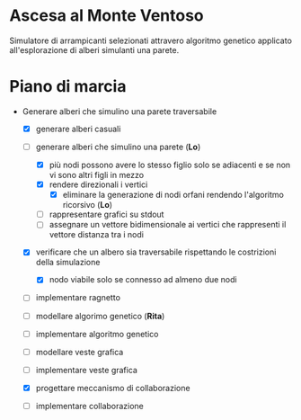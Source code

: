 # Ascesa al Monte Ventoso

Simulatore di arrampicanti selezionati attravero algoritmo genetico applicato 
all'esplorazione di alberi simulanti una parete. 

# Piano di marcia

- Generare alberi che simulino una parete traversabile
    - [x] generare alberi casuali
    - [ ] generare alberi che simulino una parete (**Lo**)
        - [x] più nodi possono avere lo stesso figlio solo se adiacenti 
          e se non vi sono altri figli in mezzo
        - [x] rendere direzionali i vertici 
            - [x] eliminare la generazione di nodi orfani rendendo l'algoritmo 
              ricorsivo (**Lo**)
        - [ ] rappresentare grafici su stdout
        - [ ] assegnare un vettore bidimensionale ai vertici che rappresenti 
          il vettore distanza tra i nodi
    - [x] verificare che un albero sia traversabile rispettando le costrizioni 
      della simulazione
        - [x] nodo viabile solo se connesso ad almeno due nodi
    - [ ] implementare ragnetto
    - [ ] modellare algorimo genetico (**Rita**)
    - [ ] implementare algoritmo genetico
    - [ ] modellare veste grafica
    - [ ] implementare veste grafica
    - [x] progettare meccanismo di collaborazione
    - [ ] implementare collaborazione


